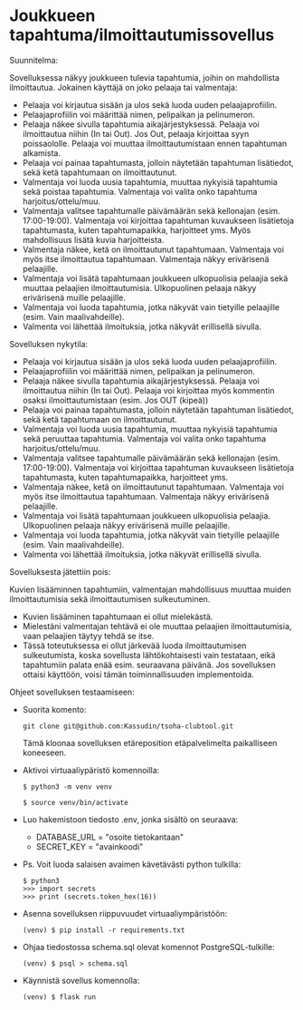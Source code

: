 # Joukkueen tapahtuma/ilmoittautumissovellus 

Suunnitelma:

Sovelluksessa näkyy joukkueen tulevia tapahtumia, joihin on mahdollista ilmoittautua. Jokainen käyttäjä on joko pelaaja tai valmentaja:  

- Pelaaja voi kirjautua sisään ja ulos sekä luoda uuden pelaajaprofiilin.
- Pelaajaprofiilin voi määrittää nimen, pelipaikan ja pelinumeron. 
- Pelaaja näkee sivulla tapahtumia aikajärjestyksessä. Pelaaja voi ilmoittautua niihin (In tai Out). Jos Out, pelaaja kirjoittaa syyn poissaololle. Pelaaja voi muuttaa ilmoittautumistaan ennen tapahtuman alkamista.
- Pelaaja voi painaa tapahtumasta, jolloin näytetään tapahtuman lisätiedot, sekä ketä tapahtumaan on ilmoittautunut.
- Valmentaja voi luoda uusia tapahtumia, muuttaa nykyisiä tapahtumia sekä poistaa tapahtumia. Valmentaja voi valita onko tapahtuma harjoitus/ottelu/muu.  
- Valmentaja valitsee tapahtumalle päivämäärän sekä kellonajan (esim. 17:00-19:00). Valmentaja voi kirjoittaa tapahtuman kuvaukseen lisätietoja tapahtumasta, kuten tapahtumapaikka, harjoitteet yms. Myös mahdollisuus lisätä kuvia harjoitteista.
- Valmentaja näkee, ketä on ilmoittautunut tapahtumaan. Valmentaja voi myös itse ilmoittautua tapahtumaan. Valmentaja näkyy erivärisenä pelaajille. 
- Valmentaja voi lisätä tapahtumaan joukkueen ulkopuolisia pelaajia sekä muuttaa pelaajien ilmoittautumisia. Ulkopuolinen pelaaja näkyy erivärisenä muille pelaajille.
- Valmentaja voi luoda tapahtumia, jotka näkyvät vain tietyille pelaajille (esim. Vain maalivahdeille).
- Valmenta voi lähettää ilmoituksia, jotka näkyvät erillisellä sivulla.

Sovelluksen nykytila:

- Pelaaja voi kirjautua sisään ja ulos sekä luoda uuden pelaajaprofiilin.
- Pelaajaprofiilin voi määrittää nimen, pelipaikan ja pelinumeron. 
- Pelaaja näkee sivulla tapahtumia aikajärjestyksessä. Pelaaja voi ilmoittautua niihin (In tai Out). Pelaaja voi kirjoittaa myös kommentin osaksi ilmoittautumistaan (esim. Jos OUT (kipeä))
- Pelaaja voi painaa tapahtumasta, jolloin näytetään tapahtuman lisätiedot, sekä ketä tapahtumaan on ilmoittautunut.
- Valmentaja voi luoda uusia tapahtumia, muuttaa nykyisiä tapahtumia sekä peruuttaa tapahtumia. Valmentaja voi valita onko tapahtuma harjoitus/ottelu/muu.  
- Valmentaja valitsee tapahtumalle päivämäärän sekä kellonajan (esim. 17:00-19:00). Valmentaja voi kirjoittaa tapahtuman kuvaukseen lisätietoja tapahtumasta, kuten tapahtumapaikka, harjoitteet yms.
- Valmentaja näkee, ketä on ilmoittautunut tapahtumaan. Valmentaja voi myös itse ilmoittautua tapahtumaan. Valmentaja näkyy erivärisenä pelaajille. 
- Valmentaja voi lisätä tapahtumaan joukkueen ulkopuolisia pelaajia. Ulkopuolinen pelaaja näkyy erivärisenä muille pelaajille.
- Valmentaja voi luoda tapahtumia, jotka näkyvät vain tietyille pelaajille (esim. Vain maalivahdeille).
- Valmenta voi lähettää ilmoituksia, jotka näkyvät erillisellä sivulla.

Sovelluksesta jätettiin pois:

Kuvien lisääminnen tapahtumiin, valmentajan mahdollisuus muuttaa muiden ilmoittautumisia sekä ilmoittautumisen sulkeutuminen. 
- Kuvien lisääminen tapahtumaan ei ollut mielekästä.
- Mielestäni valmentajan tehtävä ei ole muuttaa pelaajien ilmoittautumisia, vaan pelaajien täytyy tehdä se itse.
- Tässä toteutuksessa ei ollut järkevää luoda ilmoittautumisen sulkeutumista, koska sovellusta lähtökohtaisesti vain testataan, eikä tapahtumiin palata enää esim. seuraavana päivänä. Jos sovelluksen ottaisi käyttöön, voisi tämän toiminnallisuuden implementoida.

Ohjeet sovelluksen testaamiseen:

- Suorita komento:
  ```
  git clone git@github.com:Kassudin/tsoha-clubtool.git
  ```
  Tämä kloonaa sovelluksen etäreposition etäpalvelimelta paikalliseen koneeseen.
  
- Aktivoi virtuaaliypäristö komennoilla:
  ```
  $ python3 -m venv venv
  ```
  ```
  $ source venv/bin/activate
  ```
- Luo hakemistoon tiedosto .env, jonka sisältö on seuraava:
  - DATABASE_URL = "osoite tietokantaan" 
  - SECRET_KEY = "avainkoodi"
- Ps. Voit luoda salaisen avaimen kävetävästi python tulkilla:
   ``` 
  $ python3
  >>> import secrets
  >>> print (secrets.token_hex(16))
- Asenna sovelluksen riippuvuudet virtuaaliympäristöön:
  ```
  (venv) $ pip install -r requirements.txt
   ```
- Ohjaa tiedostossa schema.sql olevat komennot PostgreSQL-tulkille:
   ``` 
  (venv) $ psql > schema.sql
   ```
- Käynnistä sovellus komennolla:
   ```
  (venv) $ flask run
   ```


   


    

